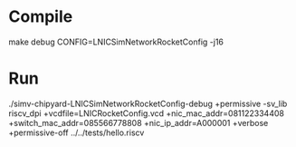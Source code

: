 # Compile
make debug CONFIG=LNICSimNetworkRocketConfig -j16

# Run
./simv-chipyard-LNICSimNetworkRocketConfig-debug +permissive -sv_lib riscv_dpi +vcdfile=LNICRocketConfig.vcd +nic_mac_addr=081122334408 +switch_mac_addr=085566778808 +nic_ip_addr=A000001 +verbose +permissive-off ../../tests/hello.riscv
